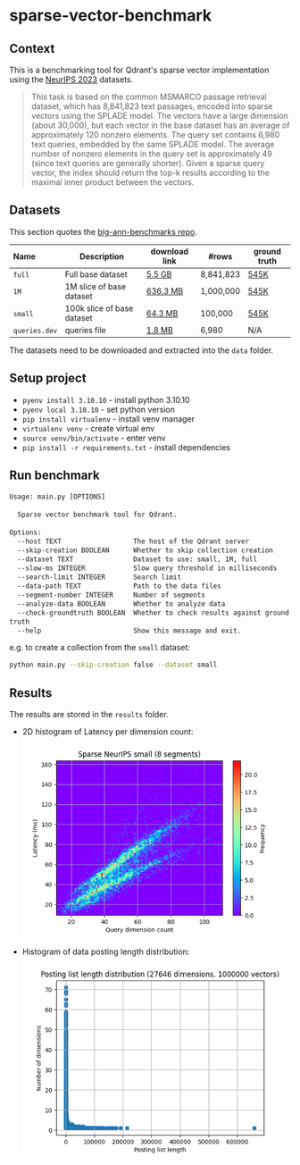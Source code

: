 # sparse-vector-benchmark

## Context

This is a benchmarking tool for Qdrant's sparse vector implementation using the [NeurIPS 2023](https://big-ann-benchmarks.com/neurips23.html) datasets.

> This task is based on the common MSMARCO passage retrieval dataset, which has 8,841,823 text passages, encoded into sparse vectors using the SPLADE model. The vectors have a large dimension (about 30,000), but each vector in the base dataset has an average of approximately 120 nonzero elements. The query set contains 6,980 text queries, embedded by the same SPLADE model. The average number of nonzero elements in the query set is approximately 49 (since text queries are generally shorter). Given a sparse query vector, the index should return the top-k results according to the maximal inner product between the vectors.


## Datasets

This section quotes the [big-ann-benchmarks repo](https://github.com/harsha-simhadri/big-ann-benchmarks/blob/main/dataset_preparation/sparse_dataset.md).

| Name          | Description                | download link                                                                                | #rows     | ground truth                                                                              | 
|:--------------|----------------------------|----------------------------------------------------------------------------------------------|-----------|-------------------------------------------------------------------------------------------|
| `full`        | Full base dataset          | [5.5 GB](https://storage.googleapis.com/ann-challenge-sparse-vectors/csr/base_full.csr.gz)   | 8,841,823 | [545K](https://storage.googleapis.com/ann-challenge-sparse-vectors/csr/base_full.dev.gt)  |
| `1M`          | 1M slice of base dataset   | [636.3 MB](https://storage.googleapis.com/ann-challenge-sparse-vectors/csr/base_1M.csr.gz)   | 1,000,000 | [545K](https://storage.googleapis.com/ann-challenge-sparse-vectors/csr/base_1M.dev.gt)    |
| `small`       | 100k slice of base dataset | [64.3 MB](https://storage.googleapis.com/ann-challenge-sparse-vectors/csr/base_small.csr.gz) | 100,000   | [545K](https://storage.googleapis.com/ann-challenge-sparse-vectors/csr/base_small.dev.gt) |
| `queries.dev` | queries file               | [1.8 MB](https://storage.googleapis.com/ann-challenge-sparse-vectors/csr/queries.dev.csr.gz) | 6,980     | N/A                                                                                       |


The datasets need to be downloaded and extracted into the `data` folder.

## Setup project

* `pyenv install 3.10.10` - install python 3.10.10
* `pyenv local 3.10.10` - set python version
* `pip install virtualenv` - install venv manager
* `virtualenv venv` - create virtual env
* `source venv/bin/activate` - enter venv
* `pip install -r requirements.txt` - install dependencies

## Run benchmark

```
Usage: main.py [OPTIONS]

  Sparse vector benchmark tool for Qdrant.

Options:
  --host TEXT                  The host of the Qdrant server
  --skip-creation BOOLEAN      Whether to skip collection creation
  --dataset TEXT               Dataset to use: small, 1M, full
  --slow-ms INTEGER            Slow query threshold in milliseconds
  --search-limit INTEGER       Search limit
  --data-path TEXT             Path to the data files
  --segment-number INTEGER     Number of segments
  --analyze-data BOOLEAN       Whether to analyze data
  --check-groundtruth BOOLEAN  Whether to check results against ground truth
  --help                       Show this message and exit.
```

e.g. to create a collection from the `small` dataset:

```bash
python main.py --skip-creation false --dataset small
```
    
## Results

The results are stored in the `results` folder.


- 2D histogram of Latency per dimension count: ![results](./neurIPS_bench_example.png)

- Histogram of data posting length distribution: ![results](./neurIPS_posting_len_example.png)